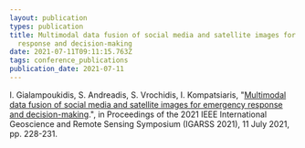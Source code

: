 ```yaml
---
layout: publication
types: publication
title: Multimodal data fusion of social media and satellite images for emergency
  response and decision-making
date: 2021-07-11T09:11:15.763Z
tags: conference_publications
publication_date: 2021-07-11
---
```

I. Gialampoukidis, S. Andreadis, S. Vrochidis, I. Kompatsiaris, "[Multimodal data fusion of social media and satellite images for emergency response and decision-making](https://ieeexplore.ieee.org/document/9554176).", in Proceedings of the 2021 IEEE International Geoscience and Remote Sensing Symposium (IGARSS 2021), 11 July 2021, pp. 228-231.